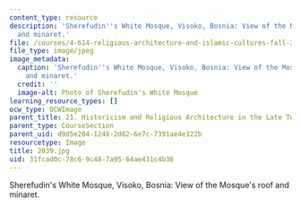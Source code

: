 ```yaml
---
content_type: resource
description: 'Sherefudin''s White Mosque, Visoko, Bosnia: View of the Mosque''s roof
  and minaret.'
file: /courses/4-614-religious-architecture-and-islamic-cultures-fall-2002/31fcad0c78c69c487a9564ae431c4b36_2039.jpg
file_type: image/jpeg
image_metadata:
  caption: 'Sherefudin''s White Mosque, Visoko, Bosnia: View of the Mosque''s roof
    and minaret.'
  credit: ''
  image-alt: Photo of Sherefudin's White Mosque
learning_resource_types: []
ocw_type: OCWImage
parent_title: 21. Historicism and Religious Architecture in the Late Twentieth Century
parent_type: CourseSection
parent_uid: d9d5e204-1248-2d82-6e7c-7391ae4e322b
resourcetype: Image
title: 2039.jpg
uid: 31fcad0c-78c6-9c48-7a95-64ae431c4b36
---
```

Sherefudin's White Mosque, Visoko, Bosnia: View of the Mosque's roof and minaret.

